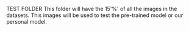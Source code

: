 TEST FOLDER
This folder will have the 15'%' of all the images in the datasets. This images will be used to test the pre-trained model or our personal model.